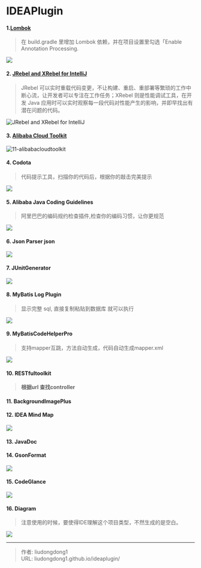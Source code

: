 # IDEAPlugin


#### 1.[Lombok](https://plugins.jetbrains.com/plugin/6317-lombok)

> 在 build.gradle 里增加 Lombok 依赖，并在项目设置里勾选「Enable Annotation Processing.

![](https://gitee.com/github-25970295/blogpictureV2/raw/master/image-20210618223231600.png)

#### 2. [JRebel and XRebel for IntelliJ](https://plugins.jetbrains.com/plugin/4441-jrebel-and-xrebel-for-intellij)

> JRebel 可以实时重载代码变更，不让构建、重启、重部署等繁琐的工作中断心流，让开发者可以专注在工作任务；XRebel 则是性能调试工具，在开发 Java 应用时可以实时观察每一段代码对性能产生的影响，并即早找出有潜在问题的代码。

![JRebel and XRebel for IntelliJ](https://blog.jetbrains.com/wp-content/uploads/2020/05/zh-hant-JRebel-and-XRebel-for-IntelliJ.gif)

#### 3. [Alibaba Cloud Toolkit](https://plugins.jetbrains.com/plugin/11386-alibaba-cloud-toolkit)

![11-alibabacloudtoolkit](https://blog.jetbrains.com/wp-content/uploads/2020/05/zh-hant-11-alibabacloudtoolkit.gif)

#### 4. **Codota**

> 代码提示工具，扫描你的代码后，根据你的敲击完美提示

![](https://gitee.com/github-25970295/blogpictureV2/raw/master/image-20210618223604959.png)

#### 5. **Alibaba Java Coding Guidelines**

> 阿里巴巴的编码规约检查插件,检查你的编码习惯，让你更规范

![](https://gitee.com/github-25970295/blogpictureV2/raw/master/image-20210618223729857.png)

#### 6. **Json Parser json**

![](https://gitee.com/github-25970295/blogpictureV2/raw/master/image-20210618223830907.png)

#### 7. **JUnitGenerator**

![](https://gitee.com/github-25970295/blogpictureV2/raw/master/image-20210618224104770.png)

#### 8. MyBatis Log Plugin

> 显示完整 sql, 直接复制粘贴到数据库 就可以执行

![](https://gitee.com/github-25970295/blogpictureV2/raw/master/image-20210618224154786.png)

#### 9. **MyBatisCodeHelperPro**

> 支持mapper互跳，方法自动生成，代码自动生成mapper.xml

![](https://gitee.com/github-25970295/blogpictureV2/raw/master/image-20210618224234906.png)

#### 10. **RESTfultoolkit** 

> **根据url 查找controller**

#### 11. BackgroundImagePlus

#### 12. **IDEA Mind Map**

![](https://gitee.com/github-25970295/blogpictureV2/raw/master/image-20210618224709678.png)

#### 13. **JavaDoc**

#### 14. GsonFormat

![](https://gitee.com/github-25970295/blogpictureV2/raw/master/image-20210618224910310.png)

#### 15. CodeGlance

![](https://gitee.com/github-25970295/blogpictureV2/raw/master/image-20210618224938177.png)

#### 16. Diagram

> 注意使用的时候，要使得IDE理解这个项目类型，不然生成的是空白。

![](https://gitee.com/github-25970295/blogpictureV2/raw/master/image-20210618225031577.png)



---

> 作者: liudongdong1  
> URL: liudongdong1.github.io/ideaplugin/  

